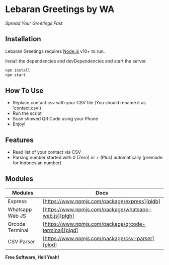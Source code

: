 # Lebaran Greetings by WA

_Spread Your Greetings Fast_

## Installation

Lebaran Greetings requires [Node.js](https://nodejs.org/) v10+ to run.

Install the dependencies and devDependencies and start the server.

```sh
npm install
npm start
```

## How To Use

- Replace contact.csv with your CSV file (You should rename it as 'contact.csv')
- Run the script
- Scan showed QR Code using your Phone
- Enjoy!

## Features

- Read list of your contact via CSV
- Parsing number started with 0 (Zero) or + (Plus) automatically (premade for Indonesian number)

## Modules

| Modules         | Docs                                                  |
| --------------- | ----------------------------------------------------- |
| Express         | [https://www.npmjs.com/package/express][pldb]         |
| Whatsapp Web JS | [https://www.npmjs.com/package/whatsapp-web.js][plgh] |
| Qrcode Terminal | [https://www.npmjs.com/package/qrcode-terminal][plgd] |
| CSV Parser      | [https://www.npmjs.com/package/csv-parser][plod]      |

**Free Software, Hell Yeah!**

[//]: # "These are reference links used in the body of this note and get stripped out when the markdown processor does its job. There is no need to format nicely because it shouldn't be seen. Thanks SO - http://stackoverflow.com/questions/4823468/store-comments-in-markdown-syntax"
[pldb]: https://www.npmjs.com/package/express
[plgh]: https://www.npmjs.com/package/whatsapp-web.js
[plgd]: https://www.npmjs.com/package/qrcode-terminal
[plod]: https://www.npmjs.com/package/csv-parser

